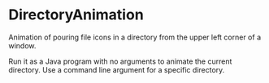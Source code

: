 # DirectoryAnimation

Animation of pouring file icons in a directory from the upper left corner of a window.
 
Run it as a Java program with no arguments to animate the current directory. Use a command line argument for a specific directory.

